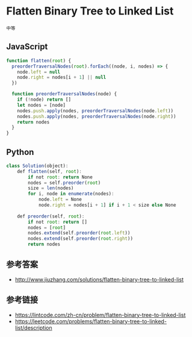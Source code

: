 # Flatten Binary Tree to Linked List
`中等`

## JavaScript
```javascript
function flatten(root) {
  preorderTraversalNodes(root).forEach((node, i, nodes) => {
    node.left = null
    node.right = nodes[i + 1] || null
  })

  function preorderTraversalNodes(node) {
    if (!node) return []
    let nodes = [node]
    nodes.push.apply(nodes, preorderTraversalNodes(node.left))
    nodes.push.apply(nodes, preorderTraversalNodes(node.right))
    return nodes
  }
}
```
## Python
```javascript
class Solution(object):
    def flatten(self, root):
        if not root: return None
        nodes = self.preorder(root)
        size = len(nodes)
        for i, node in enumerate(nodes):
            node.left = None
            node.right = nodes[i + 1] if i + 1 < size else None
        
    def preorder(self, root):
        if not root: return []
        nodes = [root]
        nodes.extend(self.preorder(root.left))
        nodes.extend(self.preorder(root.right))
        return nodes
```
## 参考答案
* http://www.jiuzhang.com/solutions/flatten-binary-tree-to-linked-list

## 参考链接
* https://lintcode.com/zh-cn/problem/flatten-binary-tree-to-linked-list
* https://leetcode.com/problems/flatten-binary-tree-to-linked-list/description
